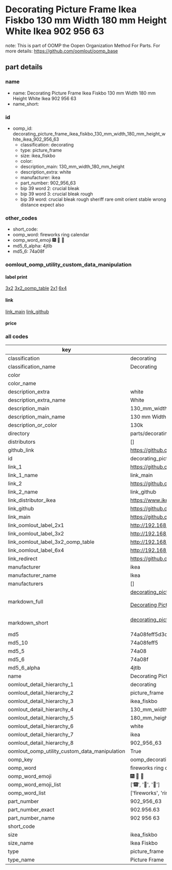 # Decorating Picture Frame Ikea Fiskbo 130 mm Width 180 mm Height White Ikea 902 956 63  

note: This is part of OOMP the Oopen Organization Method For Parts. For more details: https://github.com/oomlout/oomp_base

##  part details
  







### name
* name: Decorating Picture Frame Ikea Fiskbo 130 mm Width 180 mm Height White Ikea 902 956 63
* name_short: 
### id
* oomp_id: decorating_picture_frame_ikea_fiskbo_130_mm_width_180_mm_height_white_ikea_902_956_63
  * classification: decorating
  * type: picture_frame
  * size: ikea_fiskbo
  * color: 
  * description_main: 130_mm_width_180_mm_height
  * description_extra: white
  * manufacturer: ikea
  * part_number: 902_956_63
  * bip 39 word 2: crucial bleak
  * bip 39 word 3: crucial bleak rough
  * bip 39 word: crucial bleak rough sheriff rare omit orient stable wrong distance expect also

### other_codes
* short_code: 
* oomp_word: fireworks ring calendar
* oomp_word_emoji :fireworks: :ring: :calendar:
* md5_6_alpha: 4jtlb
* md5_6: 74a08f






### oomlout_oomp_utility_custom_data_manipulation
#### label print
[3x2](http://192.168.1.245:1112/?label=oomp%204jtlb)
[3x2_oomp_table](http://192.168.1.108:1112/?label=oomp%204jtlb)
[2x1](http://192.168.1.242:1112/?label=oomp%204jtlb)
[6x4](http://192.168.1.55:1112/?label=oomp%204jtlb)    

#### link

[link_main](https://github.com/oomlout/oomlout_oomp_version_1_messy/tree/main/parts/decorating_picture_frame_ikea_fiskbo_130_mm_width_180_mm_height_white_ikea_902_956_63) [link_github](https://github.com/oomlout/oomlout_oomp_version_1_messy/tree/main/parts/decorating_picture_frame_ikea_fiskbo_130_mm_width_180_mm_height_white_ikea_902_956_63)                             

#### price







### all codes 
| key | value |  
| --- | --- |  
| classification | decorating |  
| classification_name | Decorating |  
| color |  |  
| color_name |  |  
| description_extra | white |  
| description_extra_name | White |  
| description_main | 130_mm_width_180_mm_height |  
| description_main_name | 130 mm Width 180 mm Height |  
| description_or_color | 130k |  
| directory | parts/decorating_picture_frame_ikea_fiskbo_130_mm_width_180_mm_height_white_ikea_902_956_63 |  
| distributors | [] |  
| github_link | https://github.com/oomlout/oomlout_oomp_part_src/tree/main/parts/decorating_picture_frame_ikea_fiskbo_130_mm_width_180_mm_height_white_ikea_902_956_63 |  
| id | decorating_picture_frame_ikea_fiskbo_130_mm_width_180_mm_height_white_ikea_902_956_63 |  
| link_1 | https://github.com/oomlout/oomlout_oomp_version_1_messy/tree/main/parts/decorating_picture_frame_ikea_fiskbo_130_mm_width_180_mm_height_white_ikea_902_956_63 |  
| link_1_name | link_main |  
| link_2 | https://github.com/oomlout/oomlout_oomp_version_1_messy/tree/main/parts/decorating_picture_frame_ikea_fiskbo_130_mm_width_180_mm_height_white_ikea_902_956_63 |  
| link_2_name | link_github |  
| link_distributor_ikea | https://www.ikea.com/gb/en/search/?q=902.956.63 |  
| link_github | https://github.com/oomlout/oomlout_oomp_version_1_messy/tree/main/parts/decorating_picture_frame_ikea_fiskbo_130_mm_width_180_mm_height_white_ikea_902_956_63 |  
| link_main | https://github.com/oomlout/oomlout_oomp_version_1_messy/tree/main/parts/decorating_picture_frame_ikea_fiskbo_130_mm_width_180_mm_height_white_ikea_902_956_63 |  
| link_oomlout_label_2x1 | http://192.168.1.242:1112/?label=oomp%204jtlb |  
| link_oomlout_label_3x2 | http://192.168.1.245:1112/?label=oomp%204jtlb |  
| link_oomlout_label_3x2_oomp_table | http://192.168.1.108:1112/?label=oomp%204jtlb |  
| link_oomlout_label_6x4 | http://192.168.1.55:1112/?label=oomp%204jtlb |  
| link_redirect | https://github.com/oomlout/oomlout_oomp_version_1_messy/tree/main/parts/decorating_picture_frame_ikea_fiskbo_130_mm_width_180_mm_height_white_ikea_902_956_63 |  
| manufacturer | ikea |  
| manufacturer_name | Ikea |  
| manufacturers | [] |  
| markdown_full | [decorating_picture_frame_ikea_fiskbo_130_mm_width_180_mm_height_white_ikea_902_956_63](none)<br>[](none)<br>[Decorating Picture Frame Ikea Fiskbo 130 Mm Width 180 Mm Height White Ikea 902 956 63](none)<br><br> |  
| markdown_short | [decorating_picture_frame_ikea_fiskbo_130_mm_width_180_mm_height_white_ikea_902_956_63](none)<br><br> |  
| md5 | 74a08feff5d3d39269d90c597885e1a3 |  
| md5_10 | 74a08feff5 |  
| md5_5 | 74a08 |  
| md5_6 | 74a08f |  
| md5_6_alpha | 4jtlb |  
| name | Decorating Picture Frame Ikea Fiskbo 130 mm Width 180 mm Height White Ikea 902 956 63 |  
| oomlout_detail_hierarchy_1 | decorating |  
| oomlout_detail_hierarchy_2 | picture_frame |  
| oomlout_detail_hierarchy_3 | ikea_fiskbo |  
| oomlout_detail_hierarchy_4 | 130_mm_width |  
| oomlout_detail_hierarchy_5 | 180_mm_height |  
| oomlout_detail_hierarchy_6 | white |  
| oomlout_detail_hierarchy_7 | ikea |  
| oomlout_detail_hierarchy_8 | 902_956_63 |  
| oomlout_oomp_utility_custom_data_manipulation | True |  
| oomp_key | oomp_decorating_picture_frame_ikea_fiskbo_130_mm_width_180_mm_height_white_ikea_902_956_63 |  
| oomp_word | fireworks ring calendar |  
| oomp_word_emoji | :fireworks: :ring: :calendar: |  
| oomp_word_emoji_list | [':fireworks:', ':ring:', ':calendar:'] |  
| oomp_word_list | ['fireworks', 'ring', 'calendar'] |  
| part_number | 902_956_63 |  
| part_number_exact | 902.956.63 |  
| part_number_name | 902 956 63 |  
| short_code |  |  
| size | ikea_fiskbo |  
| size_name | Ikea Fiskbo |  
| type | picture_frame |  
| type_name | Picture Frame |  
